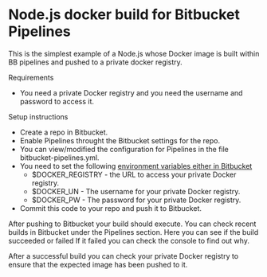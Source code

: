 # Node.js docker build for Bitbucket Pipelines

This is the simplest example of a Node.js whose Docker image is built within BB pipelines and pushed to a private docker registry.

Requirements

- You need a private Docker registry and you need the username and password to access it.

Setup instructions

- Create a repo in Bitbucket.
- Enable Pipelines throught the Bitbucket settings for the repo.
- You can view/modified the configuration for Pipelines in the file bitbucket-pipelines.yml.
- You need to set the following [environment variables either in Bitbucket](https://confluence.atlassian.com/bitbucket/variables-in-pipelines-794502608.html)
    - $DOCKER_REGISTRY - the URL to access your private Docker registry.
    - $DOCKER_UN - The username for your private Docker registry.
    - $DOCKER_PW - The password for your private Docker registry.
- Commit this code to your repo and push it to Bitbucket. 

After pushing to Bitbucket your build should execute.
You can check recent builds in Bitbucket under the Pipelines section. Here you can see if the build succeeded or failed
If it failed you can check the console to find out why.

After a successful build you can check your private Docker registry to ensure that the expected image has been pushed to it.